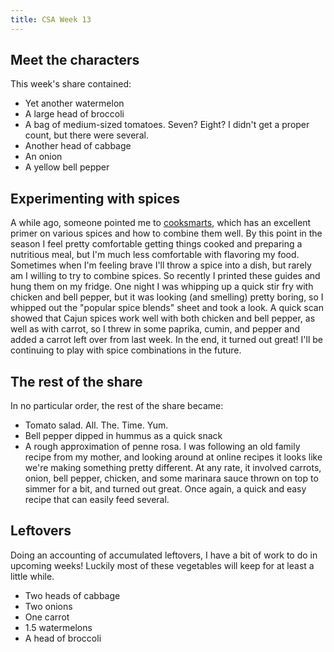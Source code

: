 ```yaml
---
title: CSA Week 13
---
```


## Meet the characters

This week's share contained:

* Yet another watermelon
* A large head of broccoli
* A bag of medium-sized tomatoes. Seven? Eight? I didn't get a proper
count, but there were several.
* Another head of cabbage
* An onion
* A yellow bell pepper

## Experimenting with spices
A while ago, someone pointed me to
[cooksmarts](https://www.cooksmarts.com/cooking-lessons/creating-flavor/spices/),
which has an excellent primer on various spices and how to combine them
well. By this point in the season I feel pretty comfortable getting things
cooked and preparing a nutritious meal, but I'm much less comfortable with
flavoring my food. Sometimes when I'm feeling brave I'll throw a spice into
a dish, but rarely am I willing to try to combine spices. So recently I
printed these guides and hung them on my fridge. One night I was whipping
up a quick stir fry with chicken and bell pepper, but it was looking (and
smelling) pretty boring, so I whipped out the "popular spice blends" sheet
and took a look. A quick scan showed that Cajun spices work well with both
chicken and bell pepper, as well as with carrot, so I threw in some
paprika, cumin, and pepper and added a carrot left over from last week. In
the end, it turned out great! I'll be continuing to play with spice
combinations in the future.

## The rest of the share

In no particular order, the rest of the share became:

* Tomato salad. All. The. Time. Yum.
* Bell pepper dipped in hummus as a quick snack
* A rough approximation of penne rosa. I was following an old family recipe
from my mother, and looking around at online recipes it looks like we're
making something pretty different. At any rate, it involved carrots, onion,
bell pepper, chicken, and some marinara sauce thrown on top to simmer for a
bit, and turned out great. Once again, a quick and easy recipe that can
easily feed several.


## Leftovers
Doing an accounting of accumulated leftovers, I have a bit of work to do in
upcoming weeks! Luckily most of these vegetables will keep for at least a
little while.

* Two heads of cabbage
* Two onions
* One carrot
* 1.5 watermelons
* A head of broccoli
